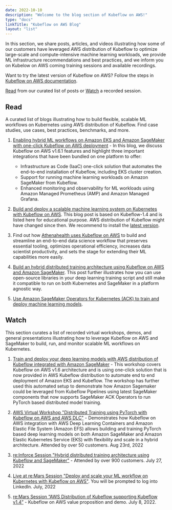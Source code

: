 ```yaml
---
date: 2022-10-10
description: "Welcome to the blog section of Kubeflow on AWS!"
type: "docs"
linkTitle: "Kubeflow on AWS Blog"
layout: "list"
---
```


In this section, we share posts, articles, and videos illustrating how some of our customers have leveraged AWS distribution of Kubeflow to optimize large-scale and compute-intensive machine learning workloads, we provide ML infrastructure recommendations and best practices, and we inform you on Kubelow on AWS coming training sessions and available recordings.

Want to try the latest version of Kubeflow on AWS? Follow the steps in [Kubeflow on AWS documentation](/kubeflow-manifests/main/docs/deployment/prerequisites/).

[Read](#read) from our curated list of posts or [Watch](#watch) a recorded session.

## Read

A curated list of blogs illustrating how to build flexible, scalable ML workflows on Kubernetes using AWS distribution of Kubeflow. 
Find case studies, use cases, best practices, benchmarks, and more.

1. [Enabling hybrid ML workflows on Amazon EKS and Amazon SageMaker with one-click Kubeflow on AWS deployment](https://aws.amazon.com/blogs/machine-learning/enabling-hybrid-ml-workflows-on-amazon-eks-and-amazon-sagemaker-with-one-click-kubeflow-on-aws-deployment/) - In this blog, we discuss Kubeflow on AWS v1.6.1 features and highlight three important integrations that have been bundled on one platform to offer: 

    * Infrastructure as Code (IaaC) one-click solution that automates the end-to-end installation of Kubeflow, including EKS cluster creation.
    * Support for running machine learning workloads on Amazon SageMaker from Kubeflow.
    * Enhanced monitoring and observability for ML workloads using Amazon Managed Prometheus (AMP) and Amazon Managed Grafana.

2. [Build and deploy a scalable machine learning system on Kubernetes with Kubeflow on AWS](https://aws.amazon.com/blogs/machine-learning/build-and-deploy-a-scalable-machine-learning-system-on-kubernetes-with-kubeflow-on-aws/). This blog post is based on Kubeflow-1.4 and is listed here for educational purpose. AWS distribution of Kubeflow might have changed since then. We recommend to install the [latest version](http://localhost:1313/kubeflow-manifests/main/docs/deployment/prerequisites/).

3. Find out how [Athenahealth uses Kubeflow on AWS](https://aws.amazon.com/blogs/machine-learning/build-repeatable-secure-and-extensible-end-to-end-machine-learning-workflows-using-kubeflow-on-aws/) to build and streamline an end-to-end data science workflow that preserves essential tooling, optimizes operational efficiency, increases data scientist productivity, and sets the stage for extending their ML capabilities more easily.

4. [Build an hybrid distributed training architecture using Kubeflow on AWS and Amazon SageMaker](https://aws.amazon.com/blogs/machine-learning/build-flexible-and-scalable-distributed-training-architectures-using-kubeflow-on-aws-and-amazon-sagemaker/). This post further illustrates how you can use open-source libraries in your deep learning training script and still make it compatible to run on both Kubernetes and SageMaker in a platform agnostic way.

5. [Use Amazon SageMaker Operators for Kubernetes (ACK) to train and deploy machine learning models](https://aws.amazon.com/blogs/machine-learning/use-amazon-sagemaker-ack-operators-to-train-and-deploy-machine-learning-models/).

## Watch 

This section curates a list of recorded virtual workshops, demos, and general presentations illustrating how to leverage Kubeflow on AWS and SageMaker to build, run, and monitor scalable ML workflows on Kubernetes.

1. [Train and deploy your deep learning models with AWS distribution of Kubeflow integrated with Amazon SageMaker](https://pages.awscloud.com/Train-and-deploy-your-deep-learning-models-with-AWS-distribution-of-Kubeflow-integrated-with-Amazon-SageMaker_2022_VW_s50e02-MCL_OD) - This workshop covers Kubeflow on AWS v1.6 architecture and is using one-click solution that is now provided in AWS Kubeflow distribution to automate end to end deployment of Amazon EKS and Kubeflow.
The workshop has further used this automated setup to demonstrate how Amazon Sagemaker could be leveraged from Kubeflow Pipelines using latest SageMaker components that now supports SageMaker ACK Operators to run PyTorch based distributed model training.

2. [AWS Virtual Workshop "Distributed Training using PyTorch with Kubeflow on AWS and AWS DLC"](http://youtu.be/qctwfYZKK8M) - Demonstrates how Kubeflow on AWS integration with AWS Deep Learning Containers and Amazon Elastic File System (Amazon EFS) allows building and training PyTorch based deep learning models on both Amazon SageMaker and Amazon Elastic Kubernetes Service (EKS) with flexibility and scale in a hybrid architecture. Attended by over 50 customers. Aug 23rd, 2022

3. [re:Inforce Session "Hybrid distributed training architecture using Kubeflow and SageMaker"](https://youtu.be/jFp4g8Yjabc) - Attended by over 900 customers. July 27, 2022

4. [Live at re:Mars Session "Deploy and scale your ML workflow on Kubernetes with Kubeflow on AWS"](https://www.linkedin.com/video/live/urn:li:ugcPost:6945501585447804929/). You will be prompted to log into LinkedIn. July, 2022

5. [re:Mars Session “AWS Distribution of Kubeflow supporting Kubeflow v1.4”](https://www.youtube.com/watch?v=RfJcDhZ8PJY&list=PL2yQDdvlhXf8cfiry7ngFIK7hprDWGJp0&index=7) - Kubeflow on AWS value proposition and demo. July 8, 2022.
